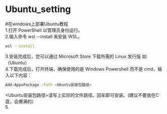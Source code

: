 # Ubuntu_setting

#在windows上部署Ubuntu教程  
1.打开 PowerShell 以管理员身份运行。  
2.输入命令 wsl --install 来安装 WSL。  
```bash
wsl --install 
```  
3.安装完成后，您可以通过 Microsoft Store 下载所需的 Linux 发行版  如（Ubuntu）  
4.下载完成后，打开终端，确保使用的是 Windows Powershell 而不是 cmd，输入以下内容：  
```bash
Add-AppxPackage -Path <Ubuntu安装包路径> 
```  
   <Ubuntu安装包路径>请写上实际的文件路径。回车即可安装。(建议不要放在C盘，会爆满的）  
5.   
